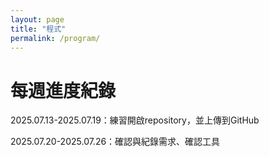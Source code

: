 ```yaml
---
layout: page
title: "程式"
permalink: /program/
---
```

# 每週進度紀錄
2025.07.13-2025.07.19：練習開啟repository，並上傳到GitHub

2025.07.20-2025.07.26：確認與紀錄需求、確認工具